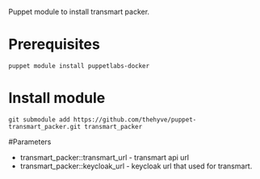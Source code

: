 Puppet module to install transmart packer.

# Prerequisites

	puppet module install puppetlabs-docker

# Install module

	git submodule add https://github.com/thehyve/puppet-transmart_packer.git transmart_packer

#Parameters

 - transmart_packer::transmart_url - transmart api url
 - transmart_packer::keycloak_url - keycloak url that used for transmart.
